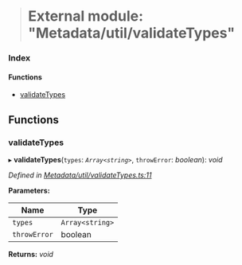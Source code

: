 > # External module: "Metadata/util/validateTypes"

### Index

#### Functions

* [validateTypes](_metadata_util_validatetypes_.md#validatetypes)

## Functions

###  validateTypes

▸ **validateTypes**(`types`: *`Array<string>`*, `throwError`: *boolean*): *void*

*Defined in [Metadata/util/validateTypes.ts:11](https://github.com/polkadot-js/api/blob/8c4320c/packages/types/src/Metadata/util/validateTypes.ts#L11)*

**Parameters:**

Name | Type |
------ | ------ |
`types` | `Array<string>` |
`throwError` | boolean |

**Returns:** *void*